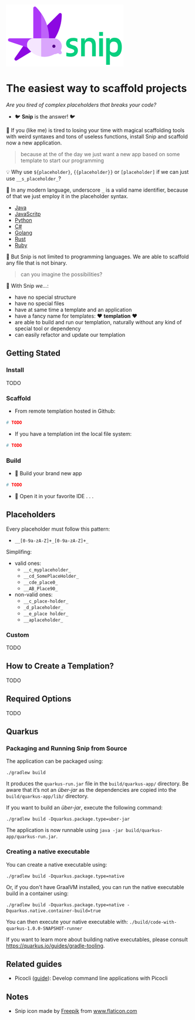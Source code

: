 ![Snip](./artwork/snip-horizontal-s.png)

# The easiest way to scaffold projects

_Are you tired of complex placeholders that breaks your code?_

- 🐦 __Snip__ is the answer! 🐦

🤲 If you (like me) is tired to losing your time with magical scaffolding
tools with weird syntaxes and tons of useless functions, install
Snip and scaffold now a new application.

> because at the of the day we just want a new app based on some template to
start our programming

💡 Why use `${placeholder}`, `{{placeholder}}` or `[placeholder]`
if we can just use `__s_placeholder_`? 

🦊 In any modern language, underscore `_` is a valid name identifier,
because of that we just employ it in the placeholder syntax.

- [Java](https://docs.oracle.com/javase/tutorial/java/nutsandbolts/variables.html#naming)
- [JavaScritp](https://developer.mozilla.org/en-US/docs/Web/JavaScript/Guide/Grammar_and_types#variables)
- [Python](https://www.w3schools.com/python/gloss_python_variable_names.asp)
- [C#](https://docs.microsoft.com/en-us/dotnet/csharp/programming-guide/inside-a-program/identifier-names)
- [Golang](https://golang.org/ref/spec#Identifiers)
- [Rust](https://doc.rust-lang.org/reference/identifiers.html)
- [Ruby](https://ruby-doc.org/docs/ruby-doc-bundle/Manual/man-1.4/syntax.html#ident)

🧠 But Snip is not limited to programming languages. We are able to scaffold
any file that is not binary.

> can you imagine the possibilities?

👟 With Snip _we..._:

- have no special structure
- have no special files
- have at same time a template and an application
- have a fancy name for templates: ❤️ __templation__ ❤️
- are able to build and run our templation, naturally without any
  kind of special tool or dependency
- can easily refactor and update our templation

## Getting Stated

### Install

TODO

### Scaffold


- From remote templation hosted in Github:
```bash
# TODO
```

- If you have a templation int the local file system:
```bash
# TODO
```

### Build

- 🎈 Build your brand new app
```bash
# TODO
```

- 🧰 Open it in your favorite IDE . . .

## Placeholders

Every placeholder must follow this pattern:
- `__[0-9a-zA-Z]+_[0-9a-zA-Z]+_`

Simplifing:
- valid ones:
  - `__c_myplaceholder_`
  - `__cd_SomePlaceHolder_`
  - `__cde_place0_`
  - `__AB_Place90_`
- non-valid ones:
  - `__c_place-holder_`
  - `_d_placeholder_`
  - `__e_place holder_`
  - `__aplaceholder_`

### Custom

TODO

## How to Create a Templation?

TODO

## Required Options

TODO

## Quarkus

### Packaging and Running Snip from Source

The application can be packaged using:
```shell script
./gradlew build
```
It produces the `quarkus-run.jar` file in the `build/quarkus-app/` directory.
Be aware that it’s not an _über-jar_ as the dependencies are copied into the `build/quarkus-app/lib/` directory.

If you want to build an _über-jar_, execute the following command:
```shell script
./gradlew build -Dquarkus.package.type=uber-jar
```

The application is now runnable using `java -jar build/quarkus-app/quarkus-run.jar`.

### Creating a native executable

You can create a native executable using: 
```shell script
./gradlew build -Dquarkus.package.type=native
```

Or, if you don't have GraalVM installed, you can run the native executable build in a container using: 
```shell script
./gradlew build -Dquarkus.package.type=native -Dquarkus.native.container-build=true
```

You can then execute your native executable with: `./build/code-with-quarkus-1.0.0-SNAPSHOT-runner`

If you want to learn more about building native executables, please consult https://quarkus.io/guides/gradle-tooling.

## Related guides

- Picocli ([guide](https://quarkus.io/guides/picocli)): Develop command line applications with Picocli
 
## Notes

- <div>Snip icon made by <a href="https://www.freepik.com" title="Freepik">Freepik</a> from <a href="https://www.flaticon.com/" title="Flaticon">www.flaticon.com</a></div>